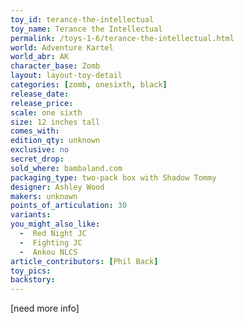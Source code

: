 ```yaml
---
toy_id: terance-the-intellectual
toy_name: Terance the Intellectual
permalink: /toys-1-6/terance-the-intellectual.html
world: Adventure Kartel
world_abr: AK
character_base: Zomb
layout: layout-toy-detail
categories: [zomb, onesixth, black]
release_date:
release_price: 
scale: one sixth
size: 12 inches tall
comes_with: 
edition_qty: unknown
exclusive: no
secret_drop:
sold_where: bambaland.com
packaging_type: two-pack box with Shadow Tommy
designer: Ashley Wood
makers: unknown
points_of_articulation: 30
variants:
you_might_also_like:
  -  Red Night JC
  -  Fighting JC
  -  Ankou NLCS
article_contributors: [Phil Back]
toy_pics:
backstory:
---
```



[need more info]